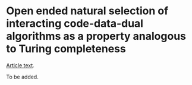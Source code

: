 # Open ended natural selection of interacting code-data-dual algorithms as a property analogous to Turing completeness

[Article text](https://github.com/kiwi0fruit/ultimate-question/blob/master/articles/oens_of_algorithms.md).

To be added.
